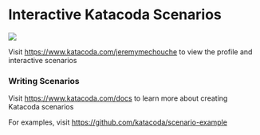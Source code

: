 # Interactive Katacoda Scenarios

[![](http://shields.katacoda.com/katacoda/jeremymechouche/count.svg)](https://www.katacoda.com/jeremymechouche "Get your profile on Katacoda.com")

Visit https://www.katacoda.com/jeremymechouche to view the profile and interactive scenarios

### Writing Scenarios
Visit https://www.katacoda.com/docs to learn more about creating Katacoda scenarios

For examples, visit https://github.com/katacoda/scenario-example
